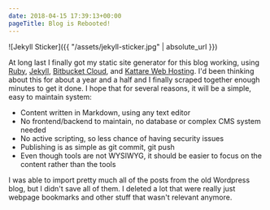 ```yaml
---
date: 2018-04-15 17:39:13+00:00
pageTitle: Blog is Rebooted!
---
```


![Jekyll Sticker]({{ "/assets/jekyll-sticker.jpg" | absolute_url }})

At long last I finally got my static site generator for this blog working, using [Ruby](https://www.ruby-lang.org/en/), 
[Jekyll](https://jekyllrb.com/), [Bitbucket Cloud](https://bitbucket.org/product), and 
[Kattare Web Hosting](https://www.kattare.com/webhosting.kvws).
I'd been thinking about this for about a year and a half and I finally scraped together enough minutes to get it done. I hope that
for several reasons, it will be a simple, easy to maintain system:

- Content written in Markdown, using any text editor
- No frontend/backend to maintain, no database or complex CMS system needed
- No active scripting, so less chance of having security issues
- Publishing is as simple as git commit, git push
- Even though tools are not WYSIWYG, it should be easier to focus on the content rather than the tools

I was able to import pretty much all of the posts from the old Wordpress blog, but I didn't save all of them. I deleted a lot that
were really just webpage bookmarks and other stuff that wasn't relevant anymore.

